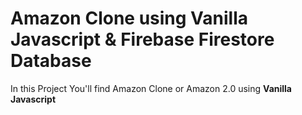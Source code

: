 # Amazon Clone using Vanilla Javascript & Firebase Firestore Database
In this Project You'll find Amazon Clone or Amazon 2.0 using **Vanilla Javascript** 
